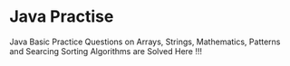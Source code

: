 # Java Practise
Java Basic Practice Questions on Arrays, Strings, Mathematics, Patterns and Searcing Sorting Algorithms are Solved Here !!!

